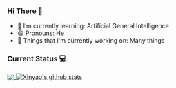 ### Hi There 👋

- 🌱 I’m currently learning: Artificial General Intelligence
- 😄 Pronouns: He
- 💼 Things that I'm currently working on: Many things

### Current Status 💻

<a href="https://github.com/lostedleo?tab=repositories">
  <img align="center" src="https://github-readme-stats.vercel.app/api/top-langs/?username=lostedleol&hide_langs_below=1&theme=onedark" />
</a>

<a href="https://github.com/lostedleo?tab=repositories">
 <img align="center" src="https://github-readme-stats.vercel.app/api?username=lostedleo&show_icons=true&line_height=40&bg_color=30,e96443,904e95&title_color=fff&text_color=fff" alt="Xinyao's github stats"/>
</a>
